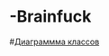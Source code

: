 # -Brainfuck
#[Диаграммма классов](https://mermaidchart.com/play?utm_source=mermaid_live_editor&utm_medium=share#pako:eNrFU11PwjAU_SvNfYI4F7bxMRpCYuSFBxKjiQ86Y8pWtsa1JW1nGAi_3W6gDgi--GD70p57zz23p-0GYplQwBDnROsJI6kiPBLIjhpB00emTEHyGYkzJija7IPVGI2YMFQtSEzH4x_4ShvFRIqmwi6K2DApdCNqOc3QnayLNBLmpaHPL2hGuVTlCXEPnnPuacq0hW4l50QkrTgjCumSz2XuoJtaaHdykh2iKxoXhrabdQrRaqN3yZI9uI1E04zLXlxPWK1CVLmrxC-q7tBrvG9S_69lx321Dh0slaxegIMqKq-pD2x97NFfvG54-7vhJ1a77sf47C1ixPgyp5wKo8GBVLEEsHWJOsCp4qTaQn1JEZjM5kWA7TIh6i2CSGwtZ0nEk5T8i6ZkkWaAFyTXdlcsE2Lo4VN8p1CRVIcvhAHs-XUJwBtYAQ78wO30h2E3DIPB0OvYYAl44Ln-IPRCfxgGQbfrbR1Y15IddxB4fa_XDXq9oBfauf0ECOclPg)
